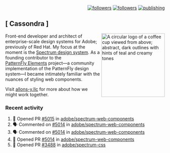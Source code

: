 <p align="right"><a rel="me" href="https://front-end.social/@castastrophe">
    <img alt="followers" title="Follow me on Mastodon" src="https://img.shields.io/mastodon/follow/109297102751309835?domain=https%3A%2F%2Ffront-end.social&label=Follow&logo=mastodon&logoColor=white&style=for-the-badge&labelColor=008080&color=006969"/></a>
  <a href="https://codepen.io/castastrophe/">
    <img alt="followers" title="Follow me on CodePen" src="https://img.shields.io/badge/23-1?color=640464&labelColor=7c007c&style=for-the-badge&logo=codepen&label=Follow"/></a>
<a href="https://castastrophe.medium.com/">
    <img alt="publishing" title="View articles on Medium" src="https://img.shields.io/badge/107-1?color=666&labelColor=444&label=subscribe&logo=medium&logoColor=white&style=for-the-badge"/></a>
</p>

## [&nbsp;Cassondra&nbsp;]

<img align="right" src="https://github-production-user-asset-6210df.s3.amazonaws.com/1840295/253016758-ba468774-1cd3-42c2-8f43-947b5eeb5edf.png" height="200" alt="A circular logo of a coffee cup viewed from above; abstract, dark outlines with hints of teal and creamy tones">

Front-end developer and architect of enterprise-scale design systems for Adobe; previously of Red Hat. My focus at the moment is the [Spectrum design system](https://github.com/adobe/spectrum-css). As a founding contributor to the [PatternFly&nbsp;Elements](https://github.com/patternfly/patternfly-elements) project&mdash;a community implementation of the PatternFly design system&mdash;I became intimately familiar with the nuances of styling web components.

Visit [allons-y.llc](http://allons-y.llc/) for more about how we might work together.

### Recent activity

<!--START_SECTION:activity-->
1. 💪 Opened PR [#5015](https://github.com/adobe/spectrum-web-components/pull/5015) in [adobe/spectrum-web-components](https://github.com/adobe/spectrum-web-components)
2. 🗣 Commented on [#5014](https://github.com/adobe/spectrum-web-components/pull/5014#issuecomment-2583262115) in [adobe/spectrum-web-components](https://github.com/adobe/spectrum-web-components)
3. 🗣 Commented on [#5014](https://github.com/adobe/spectrum-web-components/pull/5014#issuecomment-2583004498) in [adobe/spectrum-web-components](https://github.com/adobe/spectrum-web-components)
4. 💪 Opened PR [#5014](https://github.com/adobe/spectrum-web-components/pull/5014) in [adobe/spectrum-web-components](https://github.com/adobe/spectrum-web-components)
5. 💪 Opened PR [#3488](https://github.com/adobe/spectrum-css/pull/3488) in [adobe/spectrum-css](https://github.com/adobe/spectrum-css)
<!--END_SECTION:activity-->
